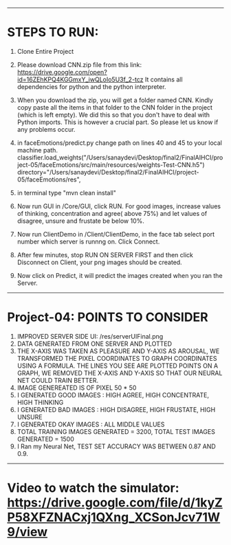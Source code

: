 --------------------------------------------------------------------------------
# STEPS TO RUN:
1. Clone Entire Project
2. Please download CNN.zip file from this link:  https://drive.google.com/open?id=16ZEhKPQ4KGGmxY_iwQLoIo5U3f_2-tcz
It contains all dependencies for python and the python interpreter. 
3. When you download the zip, you will get a folder named CNN. Kindly copy paste all the items in that folder to the CNN folder in the project (which is left empty). We did this so that you don't have to deal with Python imports. This is however a crucial part. So please let us know if any problems occur. 
4. in faceEmotions/predict.py change path on lines 40 and 45 to your local machine path. 
classifier.load_weights("/Users/sanaydevi/Desktop/final2/FinalAIHCI/project-05/faceEmotions/src/main/resources/weights-Test-CNN.h5")
directory="/Users/sanaydevi/Desktop/final2/FinalAIHCI/project-05/faceEmotions/res",

5. in terminal type "mvn clean install"
6. Now run GUI in /Core/GUI, click RUN. For good images, increase values of thinking, concentration and agree( above 75%) and
 let values of disagree, unsure and frustate be below 10%.
7. Now run ClientDemo in /Client/ClientDemo, in the face tab select port number which server is runnng on. Click Connect.
8. After few minutes, stop RUN ON SERVER FIRST and then click Disconnect on Client, your png images should be created.
9. Now click on Predict, it will predict the images created when you ran the Server.


_____________________________________________________________________________________________________

# Project-04: POINTS TO CONSIDER
1. IMPROVED SERVER SIDE UI: /res/serverUIFinal.png
2. DATA GENERATED FROM ONE SERVER AND PLOTTED
3. THE X-AXIS WAS TAKEN AS PLEASURE AND Y-AXIS AS AROUSAL, WE TRANSFORMED THE PIXEL COORDINATES TO GRAPH COORDINATES
USING A FORMULA. THE LINES YOU SEE ARE PLOTTED POINTS ON A GRAPH, WE REMOVED THE X-AXIS AND Y-AXIS SO THAT OUR NEURAL NET COULD TRAIN BETTER.
4. IMAGE GENEREATED IS OF PIXEL 50 * 50
5. I GENERATED GOOD IMAGES : HIGH AGREE, HIGH CONCENTRATE, HIGH THINKING
6. I GENERATED BAD IMAGES : HIGH DISAGREE, HIGH FRUSTATE, HIGH UNSURE
7. I GENERATED OKAY IMAGES : ALL MIDDLE VALUES
8. TOTAL TRAINING IMAGES GENERATED = 3200, TOTAL TEST IMAGES GENERATED = 1500
10. I Ran my Neural Net, TEST SET ACCURACY WAS BETWEEN 0.87 AND 0.9.


_____________________________________________________________________________________________________________

# Video to watch the simulator: https://drive.google.com/file/d/1kyZP58XFZNACxj1QXng_XCSonJcv71W9/view
